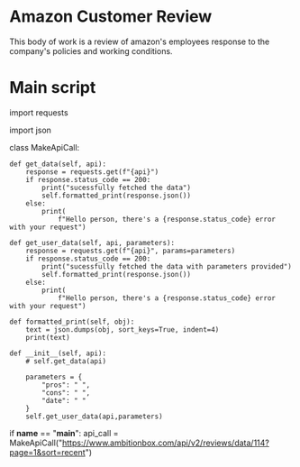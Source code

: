 # Amazon Customer Review

This body of work is a review of amazon's employees response to the company's  policies and working conditions.


# Main script

import requests

import json


class MakeApiCall:

    def get_data(self, api):
        response = requests.get(f"{api}")
        if response.status_code == 200:
            print("sucessfully fetched the data")
            self.formatted_print(response.json())
        else:
            print(
                f"Hello person, there's a {response.status_code} error with your request")

    def get_user_data(self, api, parameters):
        response = requests.get(f"{api}", params=parameters)
        if response.status_code == 200:
            print("sucessfully fetched the data with parameters provided")
            self.formatted_print(response.json())
        else:
            print(
                f"Hello person, there's a {response.status_code} error with your request")

    def formatted_print(self, obj):
        text = json.dumps(obj, sort_keys=True, indent=4)
        print(text)

    def __init__(self, api):
        # self.get_data(api)

        parameters = {
            "pros": " ",
            "cons": " ",
            "date": " "
        }
        self.get_user_data(api,parameters)


if __name__ == "__main__":
    api_call = MakeApiCall("https://www.ambitionbox.com/api/v2/reviews/data/114?page=1&sort=recent")
